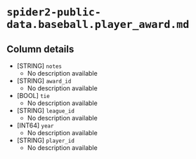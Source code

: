 # `spider2-public-data.baseball.player_award.md`

## Column details

* [STRING]    `notes`
  - No description available
* [STRING]    `award_id`
  - No description available
* [BOOL]    `tie`
  - No description available
* [STRING]    `league_id`
  - No description available
* [INT64]    `year`
  - No description available
* [STRING]    `player_id`
  - No description available


